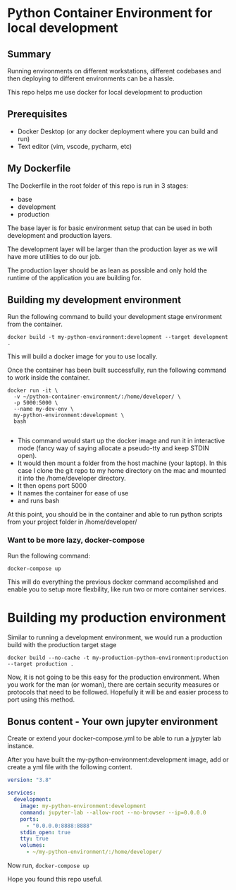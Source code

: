 # Python Container Environment for local development

## Summary
Running environments on different workstations, different codebases and then deploying to different environments can be a hassle. 

This repo helps me use docker for local development to production

## Prerequisites
* Docker Desktop (or any docker deployment where you can build and run)
* Text editor (vim, vscode, pycharm, etc)

## My Dockerfile

The Dockerfile in the root folder of this repo is run in 3 stages:
* base
* development
* production

The base layer is for basic environment setup that can be used in both development and production layers.

The development layer will be larger than the production layer as we will have more utilities to do our job.

The production layer should be as lean as possible and only hold the runtime of the application you are building for.

## Building my development environment

Run the following command to build your development stage environment from the container.

```
docker build -t my-python-environment:development --target development .
```

This will build a docker image for you to use locally.

Once the container has been built successfully, run the following command to work inside the container.

```
docker run -it \
  -v ~/python-container-environment/:/home/developer/ \ 
  -p 5000:5000 \
  --name my-dev-env \
  my-python-environment:development \
  bash
  
```

* This command would start up the docker image and run it in interactive mode (fancy way of saying allocate a pseudo-tty and keep STDIN open). 
* It would then mount a folder from the host machine (your laptop). In this case I clone the git repo to my home directory on the mac and mounted it into the /home/developer directory. 
* It then opens port 5000
* It names the container for ease of use
* and runs bash

At this point, you should be in the container and able to run python scripts from your project folder in /home/developer/

### Want to be more lazy, docker-compose

Run the following command:

```
docker-compose up
```

This will do everything the previous docker command accomplished and enable you to setup more flexbility, like run two or more container services.

# Building my production environment

Similar to running a development environment, we would run a production build with the production target stage

```
docker build --no-cache -t my-production-python-environment:production --target production .
```

Now, it is not going to be this easy for the production environment. When you work for the man (or woman), there are certain security measures or protocols that need to be followed. Hopefully it will be and easier process to port using this method.

## Bonus content - Your own jupyter environment

Create or extend your docker-compose.yml to be able to run a jypyter lab instance.

After you have built the my-python-environment:development image, add or create a yml file with the following content.

``` docker-compose.yml
version: "3.8"

services:
  development:
    image: my-python-environment:development
    command: jupyter-lab --allow-root --no-browser --ip=0.0.0.0
    ports:
      - "0.0.0.0:8888:8888"
    stdin_open: true
    tty: true
    volumes:
      - ~/my-python-environment/:/home/developer/
```

Now run, ```docker-compose up```


Hope you found this repo useful.
